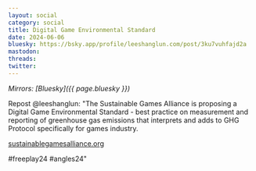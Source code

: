 ```yaml
---
layout: social
category: social
title: Digital Game Environmental Standard
date: 2024-06-06
bluesky: https://bsky.app/profile/leeshanglun.com/post/3ku7vuhfajd2a
mastodon:
threads:
twitter:
---
```


*Mirrors: [Bluesky]({{ page.bluesky }})*

Repost @leeshanglun: "The Sustainable Games Alliance is proposing a Digital Game Environmental Standard - best practice on measurement and reporting of greenhouse gas emissions that interprets and adds to GHG Protocol specifically for games industry.

[sustainablegamesalliance.org](https://sustainablegamesalliance.org/)

#freeplay24 #angles24"
